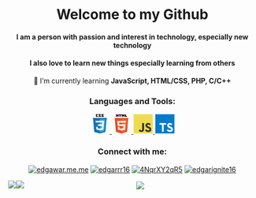 <h1 align="center">Welcome to my Github</h1>
<h4 align="center">I am a person with passion and interest in technology, especially new technology</h4>
<h4 align="center">I also love to learn new things especially learning from others</h4> 
<p align="center">🌱 I’m currently learning <strong>JavaScript, HTML/CSS, PHP, C/C++</strong></p>


<h3 align="center">Languages and Tools:</h3>
<p align="center"><a href="https://www.w3schools.com/css/" target="_blank"> <img src="https://raw.githubusercontent.com/devicons/devicon/master/icons/css3/css3-original-wordmark.svg" alt="css3" width="40" height="40"/> </a> <a href="https://www.w3.org/html/" target="_blank"> <img src="https://raw.githubusercontent.com/devicons/devicon/master/icons/html5/html5-original-wordmark.svg" alt="html5" width="40" height="40"/> </a> <a href="https://developer.mozilla.org/en-US/docs/Web/JavaScript" target="_blank"> <img src="https://raw.githubusercontent.com/devicons/devicon/master/icons/javascript/javascript-original.svg" alt="javascript" width="40" height="40"/> </a> <a href="https://www.typescriptlang.org/" target="_blank"> <img src="https://raw.githubusercontent.com/devicons/devicon/master/icons/typescript/typescript-original.svg" alt="typescript" width="40" height="40"/> </a></p>
<h3 align="center">Connect with me:</h3>
<p align="center">
<a href="https://fb.com/edgawar.me.me" target="_blank"><img align="center" src="https://raw.githubusercontent.com/rahuldkjain/github-profile-readme-generator/master/src/images/icons/Social/facebook.svg" alt="edgawar.me.me" height="30" width="40" /></a>
<a href="https://instagram.com/edgarrr16" target="_blank"><img align="center" src="https://raw.githubusercontent.com/rahuldkjain/github-profile-readme-generator/master/src/images/icons/Social/instagram.svg" alt="edgarrr16" height="30" width="40" /></a>
<a href="https://discord.gg/4NqrXY2qR5" target="_blank"><img align="center" src="https://raw.githubusercontent.com/rahuldkjain/github-profile-readme-generator/master/src/images/icons/Social/discord.svg" alt="4NqrXY2qR5" height="30" width="40" /></a>
<a href="https://codepen.io/edgarignite16" target="_blank"><img align="center" src="https://raw.githubusercontent.com/rahuldkjain/github-profile-readme-generator/master/src/images/icons/Social/codepen.svg" alt="edgarignite16" height="30" width="40" /></a>
<!-- <a href="https://stackoverflow.com/users/17022128/edgar" target="_blank"><img align="center" src="https://raw.githubusercontent.com/rahuldkjain/github-profile-readme-generator/master/src/images/icons/Social/stack-overflow.svg" alt="https://stackoverflow.com/users/17022128/edgar" height="30" width="40" /></a> -->
</p>

<div align="center">
<div align="left">
<p><img align="left" src="https://github-readme-streak-stats.herokuapp.com/?user=edgarignite16&count_private=true&theme=tokyonight&hide_border=false"/></p>
<p><img align="left" src="https://github-readme-stats.vercel.app/api?username=EdgarIgnite16&count_private=true&show_icons=true&theme=tokyonight&hide_border=false"/></p>
<!-- <p><img align="left" src="https://github-readme-stats.vercel.app/api/wakatime?username=willianrod&theme=tokyonight"/></p> -->
</div align="right">
<div><p><img align="center" src="https://github-readme-stats.vercel.app/api/top-langs/?username=EdgarIgnite16&langs_count=10&count_private=true&theme=tokyonight&show_icons=true&hide_border=false"/></p></div>
</div>






